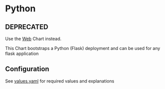 # Python

## DEPRECATED
Use the [Web](https://github.com/t3n/helm-charts/tree/master/web) Chart instead.

This Chart bootstraps a Python (Flask) deployment and can be used for any flask application

## Configuration

See [values.yaml](https://github.com/t3n/helm-charts/blob/master/python/values.yaml) for required values and explanations
